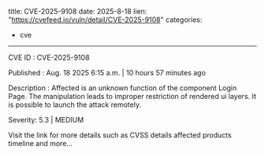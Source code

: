  
title: CVE-2025-9108
date: 2025-8-18
lien: "https://cvefeed.io/vuln/detail/CVE-2025-9108"
categories:
  - cve
---

CVE ID : CVE-2025-9108

Published :  Aug. 18
2025
6:15 a.m. | 10 hours
57 minutes ago

Description : Affected is an unknown function of the component Login Page. The manipulation leads to improper restriction of rendered ui layers. It is possible to launch the attack remotely.

Severity: 5.3 | MEDIUM

Visit the link for more details
such as CVSS details
affected products
timeline
and more...
